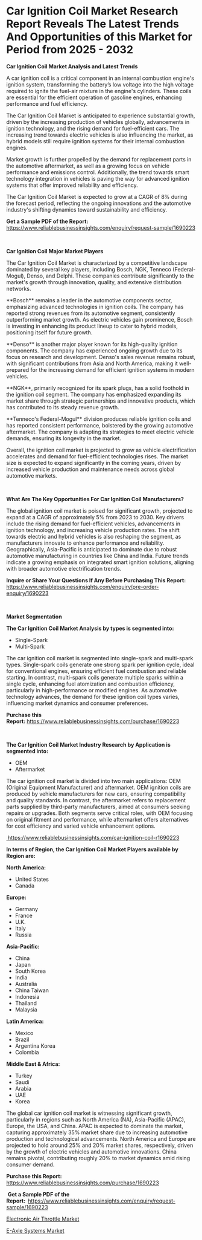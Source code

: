 <p><h1>Car Ignition Coil Market Research Report Reveals The Latest Trends And Opportunities of this Market for Period from 2025 - 2032</h1></p><p><strong>Car Ignition Coil Market Analysis and Latest Trends</strong></p>
<p><p>A car ignition coil is a critical component in an internal combustion engine's ignition system, transforming the battery’s low voltage into the high voltage required to ignite the fuel-air mixture in the engine's cylinders. These coils are essential for the efficient operation of gasoline engines, enhancing performance and fuel efficiency.</p><p>The Car Ignition Coil Market is anticipated to experience substantial growth, driven by the increasing production of vehicles globally, advancements in ignition technology, and the rising demand for fuel-efficient cars. The increasing trend towards electric vehicles is also influencing the market, as hybrid models still require ignition systems for their internal combustion engines.</p><p>Market growth is further propelled by the demand for replacement parts in the automotive aftermarket, as well as a growing focus on vehicle performance and emissions control. Additionally, the trend towards smart technology integration in vehicles is paving the way for advanced ignition systems that offer improved reliability and efficiency.</p><p>The Car Ignition Coil Market is expected to grow at a CAGR of 8% during the forecast period, reflecting the ongoing innovations and the automotive industry's shifting dynamics toward sustainability and efficiency.</p></p>
<p><strong>Get a Sample PDF of the Report:&nbsp;</strong> <a href="https://www.reliablebusinessinsights.com/enquiry/request-sample/1690223?utm_campaign=60&utm_medium=2&utm_source=Github&utm_content=ia&utm_term=07012025&utm_id=car-ignition-coil">https://www.reliablebusinessinsights.com/enquiry/request-sample/1690223</a></p>
<p>&nbsp;</p>
<p><strong>Car Ignition Coil Major Market Players</strong></p>
<p><p>The Car Ignition Coil Market is characterized by a competitive landscape dominated by several key players, including Bosch, NGK, Tenneco (Federal-Mogul), Denso, and Delphi. These companies contribute significantly to the market's growth through innovation, quality, and extensive distribution networks.</p><p>**Bosch** remains a leader in the automotive components sector, emphasizing advanced technologies in ignition coils. The company has reported strong revenues from its automotive segment, consistently outperforming market growth. As electric vehicles gain prominence, Bosch is investing in enhancing its product lineup to cater to hybrid models, positioning itself for future growth.</p><p>**Denso** is another major player known for its high-quality ignition components. The company has experienced ongoing growth due to its focus on research and development. Denso's sales revenue remains robust, with significant contributions from Asia and North America, making it well-prepared for the increasing demand for efficient ignition systems in modern vehicles.</p><p>**NGK**, primarily recognized for its spark plugs, has a solid foothold in the ignition coil segment. The company has emphasized expanding its market share through strategic partnerships and innovative products, which has contributed to its steady revenue growth.</p><p>**Tenneco's Federal-Mogul** division produces reliable ignition coils and has reported consistent performance, bolstered by the growing automotive aftermarket. The company is adapting its strategies to meet electric vehicle demands, ensuring its longevity in the market.</p><p>Overall, the ignition coil market is projected to grow as vehicle electrification accelerates and demand for fuel-efficient technologies rises. The market size is expected to expand significantly in the coming years, driven by increased vehicle production and maintenance needs across global automotive markets.</p></p>
<p>&nbsp;</p>
<p><strong>What Are The Key Opportunities For Car Ignition Coil Manufacturers?</strong></p>
<p><p>The global ignition coil market is poised for significant growth, projected to expand at a CAGR of approximately 5% from 2023 to 2030. Key drivers include the rising demand for fuel-efficient vehicles, advancements in ignition technology, and increasing vehicle production rates. The shift towards electric and hybrid vehicles is also reshaping the segment, as manufacturers innovate to enhance performance and reliability. Geographically, Asia-Pacific is anticipated to dominate due to robust automotive manufacturing in countries like China and India. Future trends indicate a growing emphasis on integrated smart ignition solutions, aligning with broader automotive electrification trends.</p></p>
<p><strong>Inquire or Share Your Questions If Any Before Purchasing This Report:</strong> <a href="https://www.reliablebusinessinsights.com/enquiry/pre-order-enquiry/1690223?utm_campaign=60&utm_medium=2&utm_source=Github&utm_content=ia&utm_term=07012025&utm_id=car-ignition-coil">https://www.reliablebusinessinsights.com/enquiry/pre-order-enquiry/1690223</a></p>
<p>&nbsp;</p>
<p><strong>Market Segmentation</strong></p>
<p><strong>The Car Ignition Coil Market Analysis by types is segmented into:</strong></p>
<p><ul><li>Single-Spark</li><li>Multi-Spark</li></ul></p>
<p><p>The car ignition coil market is segmented into single-spark and multi-spark types. Single-spark coils generate one strong spark per ignition cycle, ideal for conventional engines, ensuring efficient fuel combustion and reliable starting. In contrast, multi-spark coils generate multiple sparks within a single cycle, enhancing fuel atomization and combustion efficiency, particularly in high-performance or modified engines. As automotive technology advances, the demand for these ignition coil types varies, influencing market dynamics and consumer preferences.</p></p>
<p><strong>Purchase this Report:&nbsp;</strong><a href="https://www.reliablebusinessinsights.com/purchase/1690223?utm_campaign=60&utm_medium=2&utm_source=Github&utm_content=ia&utm_term=07012025&utm_id=car-ignition-coil">https://www.reliablebusinessinsights.com/purchase/1690223</a></p>
<p>&nbsp;</p>
<p><strong>The Car Ignition Coil Market Industry Research by Application is segmented into:</strong></p>
<p><ul><li>OEM</li><li>Aftermarket</li></ul></p>
<p><p>The car ignition coil market is divided into two main applications: OEM (Original Equipment Manufacturer) and aftermarket. OEM ignition coils are produced by vehicle manufacturers for new cars, ensuring compatibility and quality standards. In contrast, the aftermarket refers to replacement parts supplied by third-party manufacturers, aimed at consumers seeking repairs or upgrades. Both segments serve critical roles, with OEM focusing on original fitment and performance, while aftermarket offers alternatives for cost efficiency and varied vehicle enhancement options.</p></p>
<p><a href="https://www.reliablebusinessinsights.com/car-ignition-coil-r1690223?utm_campaign=60&utm_medium=2&utm_source=Github&utm_content=ia&utm_term=07012025&utm_id=car-ignition-coil">&nbsp;https://www.reliablebusinessinsights.com/car-ignition-coil-r1690223</a></p>
<p><strong>In terms of Region, the Car Ignition Coil Market Players available by Region are:</strong></p>
<p>
    <p> <strong> North America: </strong>
        <ul>
            <li>United States</li>
            <li>Canada</li>
        </ul>
        </p> 
    <p> <strong> Europe: </strong>
        <ul>
            <li>Germany</li>
            <li>France</li>
            <li>U.K.</li>
            <li>Italy</li>
            <li>Russia</li>
        </ul>
        </p> 
    <p> <strong> Asia-Pacific: </strong>
        <ul>
            <li>China</li>
            <li>Japan</li>
            <li>South Korea</li>
            <li>India</li>
            <li>Australia</li>
            <li>China Taiwan</li>
            <li>Indonesia</li>
            <li>Thailand</li>
            <li>Malaysia</li>
        </ul>
        </p> 
    <p> <strong> Latin America: </strong>
        <ul>
            <li>Mexico</li>
            <li>Brazil</li>
            <li>Argentina Korea</li>
            <li>Colombia</li>
        </ul>
        </p> 
    <p> <strong> Middle East & Africa: </strong>
        <ul>
            <li>Turkey</li>
            <li>Saudi</li>
            <li>Arabia</li>
            <li>UAE</li>
            <li>Korea</li>
        </ul>
    </p>
    </p>
<p><p>The global car ignition coil market is witnessing significant growth, particularly in regions such as North America (NA), Asia-Pacific (APAC), Europe, the USA, and China. APAC is expected to dominate the market, capturing approximately 35% market share due to increasing automotive production and technological advancements. North America and Europe are projected to hold around 25% and 20% market shares, respectively, driven by the growth of electric vehicles and automotive innovations. China remains pivotal, contributing roughly 20% to market dynamics amid rising consumer demand.</p></p>
<p><strong>Purchase this Report: </strong><a href="https://www.reliablebusinessinsights.com/purchase/1690223?utm_campaign=60&utm_medium=2&utm_source=Github&utm_content=ia&utm_term=07012025&utm_id=car-ignition-coil">https://www.reliablebusinessinsights.com/purchase/1690223</a></p>
<p>&nbsp;<strong>Get a Sample PDF of the Report:&nbsp;&nbsp;</strong><a href="https://www.reliablebusinessinsights.com/enquiry/request-sample/1690223?utm_campaign=60&utm_medium=2&utm_source=Github&utm_content=ia&utm_term=07012025&utm_id=car-ignition-coil">https://www.reliablebusinessinsights.com/enquiry/request-sample/1690223</a></p>
<p><strong></strong></p>
<p><p><a href="https://github.com/chaturberville8181/Market-Research-Report-List-1/blob/main/electronic-air-throttle-market.md?utm_campaign=60&utm_medium=2&utm_source=Github&utm_content=ia&utm_term=07012025&utm_id=car-ignition-coil">Electronic Air Throttle Market</a></p><p><a href="https://github.com/carendesrochers299/Market-Research-Report-List-1/blob/main/e-axle-systems-market.md?utm_campaign=60&utm_medium=2&utm_source=Github&utm_content=ia&utm_term=07012025&utm_id=car-ignition-coil">E-Axle Systems Market</a></p></p>